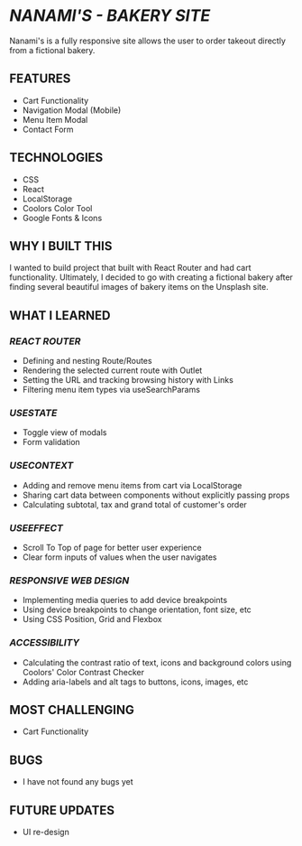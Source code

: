 # _NANAMI'S - BAKERY SITE_

Nanami's is a fully responsive site allows the user to order takeout directly from a fictional bakery.

## FEATURES

- Cart Functionality
- Navigation Modal (Mobile)
- Menu Item Modal
- Contact Form

## TECHNOLOGIES

- CSS
- React
- LocalStorage
- Coolors Color Tool
- Google Fonts & Icons

## WHY I BUILT THIS

I wanted to build project that built with React Router and had cart functionality. Ultimately, I decided to go with creating a fictional bakery after finding several beautiful images of bakery items on the Unsplash site.

## WHAT I LEARNED

### _REACT ROUTER_

- Defining and nesting Route/Routes
- Rendering the selected current route with Outlet
- Setting the URL and tracking browsing history with Links
- Filtering menu item types via useSearchParams

### _USESTATE_

- Toggle view of modals
- Form validation

### _USECONTEXT_

- Adding and remove menu items from cart via LocalStorage
- Sharing cart data between components without explicitly passing props
- Calculating subtotal, tax and grand total of customer's order

### _USEEFFECT_

- Scroll To Top of page for better user experience
- Clear form inputs of values when the user navigates

### _RESPONSIVE WEB DESIGN_

- Implementing media queries to add device breakpoints
- Using device breakpoints to change orientation, font size, etc
- Using CSS Position, Grid and Flexbox

### _ACCESSIBILITY_

- Calculating the contrast ratio of text, icons and background colors using Coolors' Color Contrast Checker
- Adding aria-labels and alt tags to buttons, icons, images, etc

## MOST CHALLENGING

- Cart Functionality

## BUGS

- I have not found any bugs yet

## FUTURE UPDATES

- UI re-design
